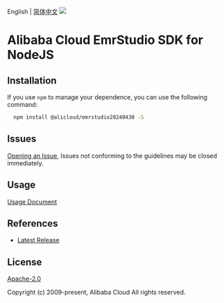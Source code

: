 English | [简体中文](README-CN.md)
![](https://aliyunsdk-pages.alicdn.com/icons/AlibabaCloud.svg)

# Alibaba Cloud EmrStudio SDK for NodeJS

## Installation
If you use `npm` to manage your dependence, you can use the following command:

```sh
  npm install @alicloud/emrstudio20240430 -S
```

## Issues
[Opening an Issue](https://github.com/aliyun/alibabacloud-typescript-sdk/issues/new), Issues not conforming to the guidelines may be closed immediately.

## Usage
[Usage Document](https://github.com/aliyun/alibabacloud-typescript-sdk/blob/master/docs/Usage-EN.md#quick-examples)

## References
* [Latest Release](https://github.com/aliyun/alibabacloud-typescript-sdk/)

## License
[Apache-2.0](http://www.apache.org/licenses/LICENSE-2.0)

Copyright (c) 2009-present, Alibaba Cloud All rights reserved.
